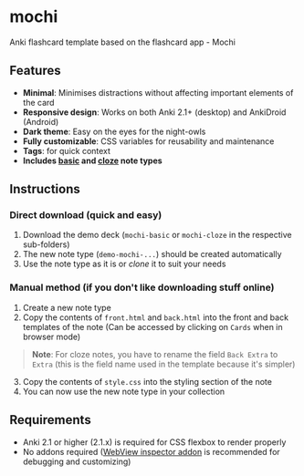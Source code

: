 # mochi
Anki flashcard template based on the flashcard app - Mochi

## Features
- **Minimal**: Minimises distractions without affecting important elements of the card
- **Responsive design**: Works on both Anki 2.1+ (desktop) and AnkiDroid (Android)
- **Dark theme**: Easy on the eyes for the night-owls
- **Fully customizable**: CSS variables for reusability and maintenance
- **Tags**: for quick context
- **Includes [basic](./mochi-basic) and [cloze](./mochi-cloze) note types**

## Instructions
### Direct download (quick and easy)
1. Download the demo deck (`mochi-basic` or `mochi-cloze` in the respective sub-folders)
2. The new note type (`demo-mochi-...`) should be created automatically
3. Use the note type as it is or _clone_ it to suit your needs

### Manual method (if you don't like downloading stuff online)
1. Create a new note type
2. Copy the contents of `front.html` and `back.html` into the front and back templates of the note (Can be accessed by clicking on `Cards` when in browser mode)
> **Note**: For cloze notes, you have to rename the field `Back Extra` to `Extra` (this is the field name used in the template because it's simpler)
3. Copy the contents of `style.css` into the styling section of the note
4. You can now use the new note type in your collection

## Requirements
- Anki 2.1 or higher (2.1.x) is required for CSS flexbox to render properly
- No addons required ([WebView inspector addon](https://ankiweb.net/shared/info/31746032) is recommended for debugging and customizing)
